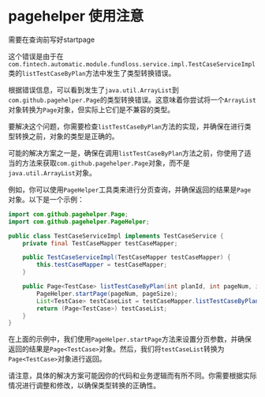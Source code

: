 # pagehelper 使用注意

需要在查询前写好startpage

这个错误是由于在`com.fintech.automatic.module.fundloss.service.impl.TestCaseServiceImpl`类的`listTestCaseByPlan`方法中发生了类型转换错误。

根据错误信息，可以看到发生了`java.util.ArrayList`到`com.github.pagehelper.Page`的类型转换错误。这意味着你尝试将一个`ArrayList`对象转换为`Page`对象，但实际上它们是不兼容的类型。

要解决这个问题，你需要检查`listTestCaseByPlan`方法的实现，并确保在进行类型转换之前，对象的类型是正确的。

可能的解决方案之一是，确保在调用`listTestCaseByPlan`方法之前，你使用了适当的方法来获取`com.github.pagehelper.Page`对象，而不是`java.util.ArrayList`对象。

例如，你可以使用`PageHelper`工具类来进行分页查询，并确保返回的结果是`Page`对象。以下是一个示例：

```java
import com.github.pagehelper.Page;
import com.github.pagehelper.PageHelper;

public class TestCaseServiceImpl implements TestCaseService {
    private final TestCaseMapper testCaseMapper;

    public TestCaseServiceImpl(TestCaseMapper testCaseMapper) {
        this.testCaseMapper = testCaseMapper;
    }

    public Page<TestCase> listTestCaseByPlan(int planId, int pageNum, int pageSize) {
        PageHelper.startPage(pageNum, pageSize);
        List<TestCase> testCaseList = testCaseMapper.listTestCaseByPlan(planId);
        return (Page<TestCase>) testCaseList;
    }
}
```

在上面的示例中，我们使用`PageHelper.startPage`方法来设置分页参数，并确保返回的结果是`Page<TestCase>`对象。然后，我们将`testCaseList`转换为`Page<TestCase>`对象进行返回。

请注意，具体的解决方案可能因你的代码和业务逻辑而有所不同。你需要根据实际情况进行调整和修改，以确保类型转换的正确性。